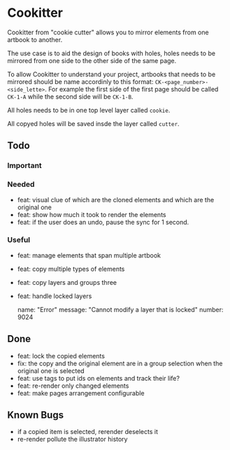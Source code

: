 # Cookitter

Cookitter from "cookie cutter" allows you to mirror elements from one artbook to another.

The use case is to aid the design of books with holes, holes needs to be mirrored from one side to the other side of the same page.

To allow Cookitter to understand your project, artbooks that needs to be mirrored should be name accordinly to this format: `CK-<page_number>-<side_lette>`. For example the first side of the first page should be called `CK-1-A` while the second side will be `CK-1-B`.

All holes needs to be in one top level layer called `cookie`.

All copyed holes will be saved insde the layer called `cutter`.

## Todo

### Important

### Needed

- feat: visual clue of which are the cloned elements and which are the original one
- feat: show how much it took to render the elements
- feat: if the user does an undo, pause the sync for 1 second.

### Useful

- feat: manage elements that span multiple artbook
- feat: copy multiple types of elements
- feat: copy layers and groups three
- feat: handle locked layers

  name: "Error"
  message: "Cannot modify a layer that is locked"
  number: 9024

## Done

- feat: lock the copied elements
- fix: the copy and the original element are in a group selection when the original one is selected
- feat: use tags to put ids on elements and track their life?
- feat: re-render only changed elements
- feat: make pages arrangement configurable

## Known Bugs

- if a copied item is selected, rerender deselects it
- re-render pollute the illustrator history
